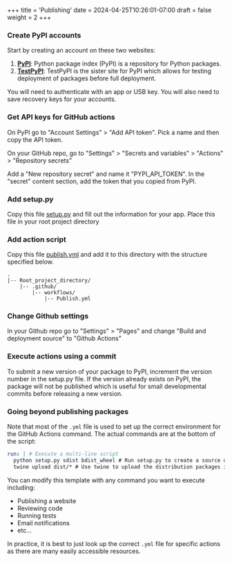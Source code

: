 +++
title = 'Publishing'
date = 2024-04-25T10:26:01-07:00
draft = false
weight = 2
+++

### Create PyPI accounts

Start by creating an account on these two websites:

1. [**PyPI**](https://pypi.org/): Python package index (PyPI) is a repository for Python packages.
2. [**TestPyPI**](https://test.pypi.org/): TestPyPI is the sister site for PyPI which allows for testing deployment of packages before full deployment.

You will need to authenticate with an app or USB key.
You will also need to save recovery keys for your accounts.

### Get API keys for GitHub actions

On PyPI go to "Account Settings" > "Add API token". Pick a name and then copy the API token.

On your GitHub repo, go to "Settings" > "Secrets and variables" > "Actions" > "Repository secrets"

Add a "New repository secret" and name it "PYPI_API_TOKEN". In the "secret" content section, add the token that you copied from PyPI.

### Add setup.py

Copy this file [setup.py](/Python_Tips/files/setup.py) and fill out the information for your app. Place this file in your root project directory

### Add action script

Copy this file [publish.yml](/Python_Tips/files/publish.yml) and add it to this directory with the structure specified below.

    .
    |-- Root_project_directory/
        |-- .github/
            |-- workflows/
                |-- Publish.yml

### Change Github settings

In your Github repo go to "Settings" > "Pages" and change "Build and deployment source" to "Github Actions"

### Execute actions using a commit

To submit a new version of your package to PyPI, increment the version number in the setup.py file. If the version already exists on PyPI, the package will not be published which is useful for small developmental commits before releasing a new version.

### Going beyond publishing packages

Note that most of the `.yml` file is used to set up the correct environment for the GitHub Actions command. The actual commands are at the bottom of the script:

```yaml
run: | # Execute a multi-line script
  python setup.py sdist bdist_wheel # Run setup.py to create a source distribution and wheel
  twine upload dist/* # Use twine to upload the distribution packages in the dist/ directory to PyPI
```

You can modify this template with any command you want to execute including:

- Publishing a website
- Reviewing code
- Running tests
- Email notifications
- etc...

In practice, it is best to just look up the correct `.yml` file for specific actions as there are many easily accessible resources.
